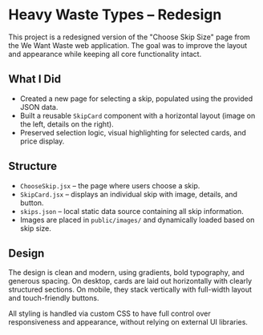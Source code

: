 # Heavy Waste Types – Redesign

This project is a redesigned version of the "Choose Skip Size" page from the We Want Waste web application. The goal was to improve the layout and appearance while keeping all core functionality intact.

## What I Did

- Created a new page for selecting a skip, populated using the provided JSON data.
- Built a reusable `SkipCard` component with a horizontal layout (image on the left, details on the right).
- Preserved selection logic, visual highlighting for selected cards, and price display.

## Structure

- `ChooseSkip.jsx` – the page where users choose a skip.
- `SkipCard.jsx` – displays an individual skip with image, details, and button.
- `skips.json` – local static data source containing all skip information.
- Images are placed in `public/images/` and dynamically loaded based on skip size.

## Design

The design is clean and modern, using gradients, bold typography, and generous spacing. On desktop, cards are laid out horizontally with clearly structured sections. On mobile, they stack vertically with full-width layout and touch-friendly buttons.

All styling is handled via custom CSS to have full control over responsiveness and appearance, without relying on external UI libraries.
